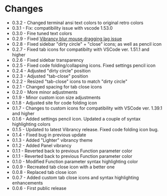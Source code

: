 # Changes

* 0.3.2 - Changed terminal ansi text colors to original retro colors
* 0.3.1 - Fix: compatibility issue with vscode 1.53.0
* 0.3.0 - Fine tuned text colors
* 0.2.9 - Fixed [Vibrancy blur mouse dragging lag issue](https://github.com/EYHN/vscode-vibrancy/discussions/80)
* 0.2.8 - Fixed sidebar "dirty circle" + "close" icons; as well as pencil icon
* 0.2.7 - Fixed tab icons for compatibilty with VSCode ver. 1.51.1 and higher
* 0.2.6 - Fixed sidebar transparency
* 0.2.5 - Fixed code folding/collapsing icons.  Fixed settings pencil icon
* 0.2.4 - Adjusted "dirty circle" position
* 0.2.3 - Adjusted "tab-close" position
* 0.2.2 - Resized "tab-close" icons to match "dirty circle"
* 0.2.1 - Changed spacing for tab close icons
* 0.2.0 - More minor adjustments
* 0.1.9 - Minor custom icon size adjustments
* 0.1.8 - Adjusted site for code folding icon
* 0.1.7 - Changes to custom icons for compatibility with VSCode ver. 1.39.1 and higher
* 0.1.6 - Added settings pencil icon.  Updated a couple of syntax highlighting colors
* 0.1.5 - Updated to latest Vibrancy release.  Fixed code folding icon bug.
* 0.1.4 - Fixed bug in previous update
* 0.1.3 - Added "Lighter" vibrancy theme
* 0.1.2 - Added Panel vibrancy
* 0.1.1 - Reverted back to previous Function parameter color
* 0.1.1 - Reverted back to previous Function parameter color
* 0.1.0 - Modified Function parameter syntax highlighting color
* 0.0.9 - Recreated tab close icon with a better one
* 0.0.8 - Replaced tab close icon
* 0.0.7 - Added custom tab close icons and syntax highlighting enhancements
* 0.0.6 - First public release
